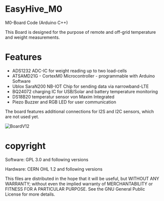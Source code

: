 # EasyHive_M0
M0-Board Code (Arduino C++)

This Board is designed for the purpose of remote and off-grid temperature and weight measurements.

# Features

* ADS1232 ADC-IC for weight reading up to two load-cells
* ATSAMD21G - CortexM0 Microcontroller - programmable with Arduino Software
* Ublox SaraN200 NB-IOT Chip for sending data via narrowband-LTE
* BQ24072 charging IC for USB/Solar and battery temperature monitoring
* DS18B20 temperatur sensor von Maxim Integrated
* Piezo Buzzer and RGB LED for user communication

The board features additional connections for I2S and I2C sensors, which are not used yet.

![BoardV12](https://github.com/jacobron/EasyHive_M0/blob/master/Version12.jpg)


# copyright
Software: GPL 3.0 and following versions

Hardware: CERN OHL 1.2 and following versions

This files are distributed in the hope that it will be useful,
but WITHOUT ANY WARRANTY; without even the implied warranty of
MERCHANTABILITY or FITNESS FOR A PARTICULAR PURPOSE.
See the GNU General Public License for more details.
